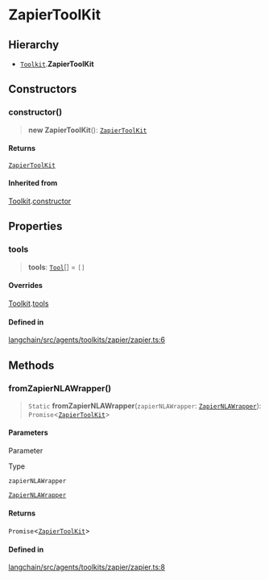 ZapierToolKit
=============

Hierarchy[​](#hierarchy "Direct link to Hierarchy")
---------------------------------------------------

*   [`Toolkit`](/docs/api/agents/classes/Toolkit).**ZapierToolKit**

Constructors[​](#constructors "Direct link to Constructors")
------------------------------------------------------------

### constructor()[​](#constructor "Direct link to constructor()")

> **new ZapierToolKit**(): [`ZapierToolKit`](/docs/api/agents/classes/ZapierToolKit)

#### Returns[​](#returns "Direct link to Returns")

[`ZapierToolKit`](/docs/api/agents/classes/ZapierToolKit)

#### Inherited from[​](#inherited-from "Direct link to Inherited from")

[Toolkit](/docs/api/agents/classes/Toolkit).[constructor](/docs/api/agents/classes/Toolkit#constructor)

Properties[​](#properties "Direct link to Properties")
------------------------------------------------------

### tools[​](#tools "Direct link to tools")

> **tools**: [`Tool`](/docs/api/tools/classes/Tool)\[\] = `[]`

#### Overrides[​](#overrides "Direct link to Overrides")

[Toolkit](/docs/api/agents/classes/Toolkit).[tools](/docs/api/agents/classes/Toolkit#tools)

#### Defined in[​](#defined-in "Direct link to Defined in")

[langchain/src/agents/toolkits/zapier/zapier.ts:6](https://github.com/hwchase17/langchainjs/blob/46e1734/langchain/src/agents/toolkits/zapier/zapier.ts#L6)

Methods[​](#methods "Direct link to Methods")
---------------------------------------------

### fromZapierNLAWrapper()[​](#fromzapiernlawrapper "Direct link to fromZapierNLAWrapper()")

> `Static` **fromZapierNLAWrapper**(`zapierNLAWrapper`: [`ZapierNLAWrapper`](/docs/api/tools/classes/ZapierNLAWrapper)): `Promise`<[`ZapierToolKit`](/docs/api/agents/classes/ZapierToolKit)\>

#### Parameters[​](#parameters "Direct link to Parameters")

Parameter

Type

`zapierNLAWrapper`

[`ZapierNLAWrapper`](/docs/api/tools/classes/ZapierNLAWrapper)

#### Returns[​](#returns-1 "Direct link to Returns")

`Promise`<[`ZapierToolKit`](/docs/api/agents/classes/ZapierToolKit)\>

#### Defined in[​](#defined-in-1 "Direct link to Defined in")

[langchain/src/agents/toolkits/zapier/zapier.ts:8](https://github.com/hwchase17/langchainjs/blob/46e1734/langchain/src/agents/toolkits/zapier/zapier.ts#L8)